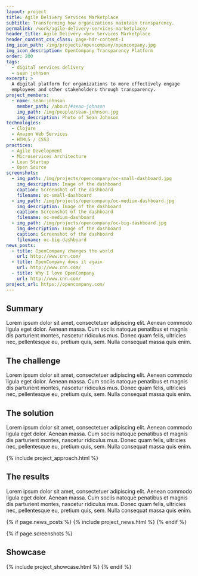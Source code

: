 ```yaml
---
layout: project
title: Agile Delivery Services Marketplace
subtitle: Transforming how organizations maintain transparency.  
permalink: /work/agile-delivery-services-marketplace/
header_title: Agile Delivery <br> Services Marketplace
header_content_css_class: page-hdr-content-1
img_icon_path: /img/projects/opencompany/opencompany.jpg
img_icon_description: OpenCompany Transparency Platform
order: 200
tags:
  - digital services delivery
  - sean johnson
excerpt: >
  A digital platform for organizations to more effectively engage
  employees and other stakeholders through transparency.
project_members:
  - name: sean-johnson
    member_path: /about/#sean-johnson
    img_path: /img/people/sean-johnson.jpg
    img_description: Photo of Sean Johnson
technologies:
  - Clojure
  - Amazon Web Services
  - HTML5 / CSS3
practices:
  - Agile Development
  - Microservices Architecture
  - Lean Startup
  - Open Source
screenshots:
  - img_path: /img/projects/opencompany/oc-small-dashboard.jpg
    img_description: Image of the dashboard
    caption: Screenshot of the dashboard
    filename: oc-small-dashboard
  - img_path: /img/projects/opencompany/oc-medium-dashboard.jpg
    img_description: Image of the dashboard
    caption: Screenshot of the dashboard
    filename: oc-medium-dashboard
  - img_path: /img/projects/opencompany/oc-big-dashboard.jpg
    img_description: Image of the dashboard
    caption: Screenshot of the dashboard
    filename: oc-big-dashboard
news_posts:
  - title: OpenCompany changes the world
    url: http://www.cnn.com/
  - title: OpenCompany does it again
    url: http://www.cnn.com/
  - title: Why I love OpenCompany
    url: http://www.cnn.com/
project_url: https://opencompany.com/
---
```


<h2 class="sr-only">Summary</h2>

Lorem ipsum dolor sit amet, consectetuer adipiscing elit. Aenean commodo ligula eget dolor. Aenean massa. Cum sociis natoque penatibus et magnis dis parturient montes, nascetur ridiculus mus. Donec quam felis, ultricies nec, pellentesque eu, pretium quis, sem. Nulla consequat massa quis enim.

## The challenge

Lorem ipsum dolor sit amet, consectetuer adipiscing elit. Aenean commodo ligula eget dolor. Aenean massa. Cum sociis natoque penatibus et magnis dis parturient montes, nascetur ridiculus mus. Donec quam felis, ultricies nec, pellentesque eu, pretium quis, sem. Nulla consequat massa quis enim.

## The solution

Lorem ipsum dolor sit amet, consectetuer adipiscing elit. Aenean commodo ligula eget dolor. Aenean massa. Cum sociis natoque penatibus et magnis dis parturient montes, nascetur ridiculus mus. Donec quam felis, ultricies nec, pellentesque eu, pretium quis, sem. Nulla consequat massa quis enim.

{% include project_approach.html %}

## The results

Lorem ipsum dolor sit amet, consectetuer adipiscing elit. Aenean commodo ligula eget dolor. Aenean massa. Cum sociis natoque penatibus et magnis dis parturient montes, nascetur ridiculus mus. Donec quam felis, ultricies nec, pellentesque eu, pretium quis, sem. Nulla consequat massa quis enim.

{% if page.news_posts %}
  {% include project_news.html %}
{% endif %}

{% if page.screenshots %}
## Showcase
  {% include project_showcase.html %}
{% endif %}
